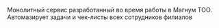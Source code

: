 Монолитный сервис разработанный во время работы в Магнум ТОО. Автомазирует задачи и чек-листы всех сотрудников филиалов
